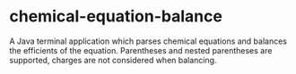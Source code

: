 # chemical-equation-balance
A Java terminal application which parses chemical equations and balances the efficients of the equation.
Parentheses and nested parentheses are supported, charges are not considered when balancing.
